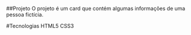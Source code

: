 ##Projeto
O projeto é um card que contém algumas informações de uma pessoa fictícia.

#Tecnologias
HTML5
CSS3
